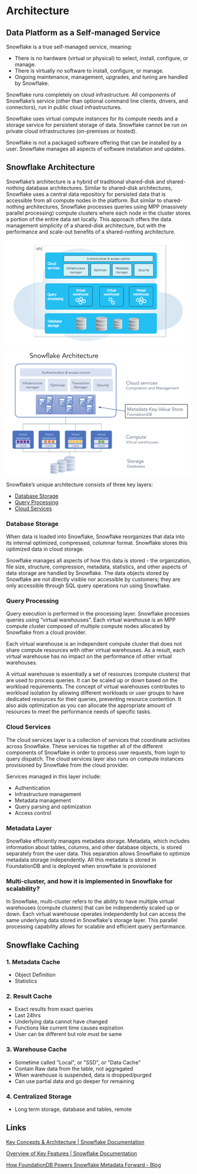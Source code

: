 # Architecture

## Data Platform as a Self-managed Service

Snowflake is a true self-managed service, meaning:

- There is no hardware (virtual or physical) to select, install, configure, or manage.
- There is virtually no software to install, configure, or manage.
- Ongoing maintenance, management, upgrades, and tuning are handled by Snowflake.

Snowflake runs completely on cloud infrastructure. All components of Snowflake’s service (other than optional command line clients, drivers, and connectors), run in public cloud infrastructures.

Snowflake uses virtual compute instances for its compute needs and a storage service for persistent storage of data. Snowflake cannot be run on private cloud infrastructures (on-premises or hosted).

Snowflake is not a packaged software offering that can be installed by a user. Snowflake manages all aspects of software installation and updates.

## Snowflake Architecture

Snowflake’s architecture is a hybrid of traditional shared-disk and shared-nothing database architectures. Similar to shared-disk architectures, Snowflake uses a central data repository for persisted data that is accessible from all compute nodes in the platform. But similar to shared-nothing architectures, Snowflake processes queries using MPP (massively parallel processing) compute clusters where each node in the cluster stores a portion of the entire data set locally. This approach offers the data management simplicity of a shared-disk architecture, but with the performance and scale-out benefits of a shared-nothing architecture.

![snowflake-architecture](../../../media/Pasted%20image%2020231205121227.png)

![snowflake-architecture](../../../media/Pasted%20image%2020240104225355.png)

Snowflake’s unique architecture consists of three key layers:

- [Database Storage](https://docs.snowflake.com/en/user-guide/intro-key-concepts#database-storage)
- [Query Processing](https://docs.snowflake.com/en/user-guide/intro-key-concepts#query-processing)
- [Cloud Services](https://docs.snowflake.com/en/user-guide/intro-key-concepts#cloud-services)

### Database Storage

When data is loaded into Snowflake, Snowflake reorganizes that data into its internal optimized, compressed, columnar format. Snowflake stores this optimized data in cloud storage.

Snowflake manages all aspects of how this data is stored - the organization, file size, structure, compression, metadata, statistics, and other aspects of data storage are handled by Snowflake. The data objects stored by Snowflake are not directly visible nor accessible by customers; they are only accessible through SQL query operations run using Snowflake.

### Query Processing

Query execution is performed in the processing layer. Snowflake processes queries using “virtual warehouses”. Each virtual warehouse is an MPP compute cluster composed of multiple compute nodes allocated by Snowflake from a cloud provider.

Each virtual warehouse is an independent compute cluster that does not share compute resources with other virtual warehouses. As a result, each virtual warehouse has no impact on the performance of other virtual warehouses.

A virtual warehouse is essentially a set of resources (compute clusters) that are used to process queries. It can be scaled up or down based on the workload requirements. The concept of virtual warehouses contributes to workload isolation by allowing different workloads or user groups to have dedicated resources for their queries, preventing resource contention. It also aids optimization as you can allocate the appropriate amount of resources to meet the performance needs of specific tasks.

### Cloud Services

The cloud services layer is a collection of services that coordinate activities across Snowflake. These services tie together all of the different components of Snowflake in order to process user requests, from login to query dispatch. The cloud services layer also runs on compute instances provisioned by Snowflake from the cloud provider.

Services managed in this layer include:

- Authentication
- Infrastructure management
- Metadata management
- Query parsing and optimization
- Access control

### Metadata Layer

Snowflake efficiently manages metadata storage. Metadata, which includes information about tables, columns, and other database objects, is stored separately from the user data. This separation allows Snowflake to optimize metadata storage independently. All this metadata is stored in FoundationDB and is deployed when snowflake is provisioned

### Multi-cluster, and how it is implemented in Snowflake for scalability?

In Snowflake, multi-cluster refers to the ability to have multiple virtual warehouses (compute clusters) that can be independently scaled up or down. Each virtual warehouse operates independently but can access the same underlying data stored in Snowflake's storage layer. This parallel processing capability allows for scalable and efficient query performance.

## Snowflake Caching

### 1. Metadata Cache

- Object Definition
- Statistics

### 2. Result Cache

- Exact results from exact queries
- Last 24hrs
- Underlying data cannot have changed
- Functions like current time causes expiration
- User can be different but role must be same

### 3. Warehouse Cache

- Sometime called "Local", or "SSD", or "Data Cache"
- Contain Raw data from the table, not aggregated
- When warehouse is suspended, data is dropped/purged
- Can use partial data and go deeper for remaining

### 4. Centralized Storage

- Long term storage, database and tables, remote

## Links

[Key Concepts & Architecture | Snowflake Documentation](https://docs.snowflake.com/en/user-guide/intro-key-concepts)

[Overview of Key Features | Snowflake Documentation](https://docs.snowflake.com/user-guide/intro-supported-features)

[How FoundationDB Powers Snowflake Metadata Forward - Blog](https://www.snowflake.com/blog/how-foundationdb-powers-snowflake-metadata-forward/)
